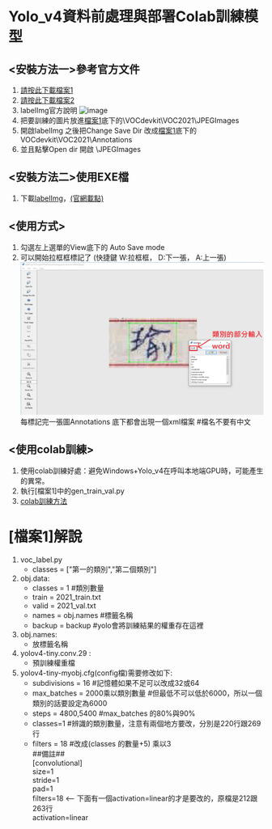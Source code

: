 # Yolo_v4資料前處理與部署Colab訓練模型

## <安裝方法一>參考官方文件
  1. [請按此下載檔案1](https://github.com/midnightla0710/Yolo_v4/blob/main/train.rar)
  2. [請按此下載檔案2](https://github.com/tzutalin/labelImg)
  3. labelImg官方說明 ![image](https://github.com/midnightla0710/Yolo_v4/blob/main/Windows%E6%88%96Windows%2BAnaconda.png)
  4. 把要訓練的圖片放進[檔案1](https://github.com/midnightla0710/Yolo_v4/blob/main/train.rar)底下的\VOCdevkit\VOC2021\JPEGImages
  5. 開啟labelImg 之後把Change Save Dir 改成[檔案1](https://github.com/midnightla0710/Yolo_v4/blob/main/train.rar)底下的VOCdevkit\VOC2021\Annotations
  6. 並且點擊Open dir 開啟 \JPEGImages


## <安裝方法二>使用EXE檔
  1. 下載[labelImg](https://github.com/midnightla0710/Yolo_v4/blob/main/windows_v1.8.1.rar)，[(官網載點)](https://tzutalin.github.io/labelImg/)


## <使用方式>
  1. 勾選左上選單的View底下的 Auto Save mode
  2. 可以開始拉框框標記了 (快捷鍵 W:拉框框， D:下一張， A:上一張)
    ![image](https://github.com/midnightla0710/Yolo_v4/blob/main/teach.PNG)
    每標記完一張圖Annotations 底下都會出現一個xml檔案  #檔名不要有中文


## <使用colab訓練>
  1.  使用colab訓練好處：避免Windows+Yolo_v4在呼叫本地端GPU時，可能產生的異常。
  2.  執行[檔案1]中的gen_train_val.py
  3.  [colab訓練方法](https://github.com/midnightla0710/Yolo_v4/blob/main/yolov4_colab.ipynb)


# [檔案1]解說
1. voc_label.py
    * classes = ["第一的類別","第二個類別"]
2. obj.data:
    * classes = 1  #類別數量
    * train = 2021_train.txt  
    * valid = 2021_val.txt
    * names = obj.names  #標籤名稱
    * backup = backup  #yolo會將訓練結果的權重存在這裡
3. obj.names:
    * 放標籤名稱  
4. yolov4-tiny.conv.29 :
    * 預訓練權重檔
5. yolov4-tiny-myobj.cfg(config檔)需要修改如下:
    * subdivisions = 16  #記憶體如果不足可以改成32或64
    * max_batches = 2000乘以類別數量    #但最低不可以低於6000，所以一個類別的話要設定為6000
    * steps = 4800,5400   #max_batches 的80%與90%
    * classes=1  #辨識的類別數量，注意有兩個地方要改，分別是220行跟269行
    * filters = 18  #改成(classes 的數量+5) 乘以3   
##備註##  
[convolutional]  
size=1  
stride=1  
pad=1  
filters=18   <-- 下面有一個activation=linear的才是要改的，原檔是212跟263行  
activation=linear  
